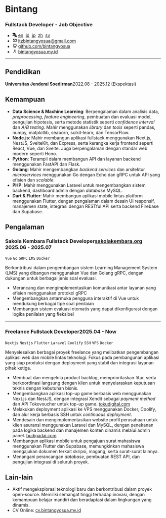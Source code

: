 <div>
  <div>
    <h1>Bintang</h1>
    <h3>Fullstack Developer - Job Objective</h3>
  </div>
  <style>
    img {
        width: 0.9rem;
    }
  </style>

  <ul>
    <li>
      <span><img src="../img/language.svg" alt="Language Icon" /></span>
      <a href="/">en</a>&nbsp;
      <a href="/id">id</a>&nbsp;
      <a href="/jp">jp</a>&nbsp;
      <a href="/zh">zh</a>&nbsp;
      <a href="/sv">sv</a>
    </li>
    <li><span><img src="../img/email-outline.svg"></span> <a href="mailto:itzbintangyosua@gmail.com" target="_blank">itzbintangyosua@gmail.com</a></li>
    <li><span><img src="../img/github-outline.svg"></span> <a href="https://github.com/bintangyosua" target="_blank">github.com/bintangyosua</a></li>
    <li><span><img src="../img/person-outline.svg"></span> <a href="https://bintangyosua.my.id" target="_blank">bintangyosua.my.id</a></li>
  </ul>
</div>

---

## Pendidikan

**Universitas Jenderal Soedirman**<span class="right">2022.08 - 2025.12 (Ekspektasi)</span>

## Kemampuan

- **Data Science & Machine Learning**: Berpengalaman dalam analisis data, _preprocessing_, _feature engineering_, pembuatan dan evaluasi model, pengujian hipotesis, serta metode statistik seperti _confidence interval_ dan _A/B testing_. Mahir menggunakan _library_ dan _tools_ seperti pandas, numpy, matplotlib, seaborn, scikit-learn, dan TensorFlow.
- **Node.js**: Mahir membangun aplikasi fullstack menggunakan Next.js, NestJS, SvelteKit, dan Express, serta kerangka kerja frontend seperti React, Vue, dan Svelte. Juga berpengalaman dengan standar web modern seperti Hono.
- **Python**: Terampil dalam membangun API dan layanan backend menggunakan FastAPI dan Flask.
- **Golang**: Mahir mengembangkan _backend services_ dan arsitektur _microservices_ menggunakan Go dengan Echo dan gRPC untuk API yang efisien dan _scalable_.
- **PHP**: Mahir menggunakan Laravel untuk mengembangkan sistem backend, dashboard admin dengan _database_ MySQL.
- **Dart & Flutter**: Mahir membangun aplikasi mobile lintas platform menggunakan Flutter, dengan pengalaman dalam desain UI responsif, manajemen state, integrasi dengan RESTful API serta backend Firebase dan Supabase.

## Pengalaman

### Sakola Kembara <span class="role">Fullstack Developer</span><a href="https://sakolakembara.org" target="_blank">sakolakembara.org</a> <span class="right">2025.06 - 2025.07</span>

`Vue` `Go` `GRPC` `LMS` `Docker`

Berkontribusi dalam pengembangan sistem Learning Management System (LMS) yang dibangun menggunakan Vue dan Golang gRPC, dengan dukungan untuk berbagai jenis soal evaluasi.

- Merancang dan mengimplementasikan komunikasi antar layanan yang efisien menggunakan protokol gRPC
- Mengembangkan antarmuka pengguna interaktif di Vue untuk mendukung berbagai tipe soal penilaian
- Membangun sistem evaluasi otomatis yang dapat dikonfigurasi dengan logika penilaian yang fleksibel

---

### Freelance <span class="role">Fullstack Developer</span><span class="right">2025.04 - Now</span>

`Nextjs` `Nestjs` `Flutter` `Laravel` `Coolify` `SSH` `VPS` `Docker`

Menyelesaikan berbagai proyek freelance yang melibatkan pengembangan aplikasi web dan mobile lintas teknologi. Fokus pada pembangunan aplikasi yang siap produksi dengan deployment yang stabil dan integrasi layanan pihak ketiga.

- Membuat dan mengelola product backlog, memprioritaskan fitur, serta berkoordinasi langsung dengan klien untuk menyelaraskan keputusan teknis dengan kebutuhan bisnis.
- Mengembangkan aplikasi top-up game berbasis web menggunakan Next.js dan NestJS, dengan integrasi Xendit sebagai _payment method_ dan API Tokovoucher untuk top-up game. <a href="https://tokudigital.com" target="_blank">tokudigital.com</a>
- Melakukan deployment aplikasi ke VPS menggunakan Docker, Coolify, dan alur kerja berbasis SSH untuk _continuous deployment_.
- Mendesain dan mengimplementasikan website profil perusahaan untuk klien asuransi menggunakan Laravel dan MySQL, dengan penekanan pada logika backend dan manajemen konten dinamis melalui admin panel. <a href="https://budigadai.com" target="_blank">budigadai.com</a>
- Membangun aplikasi mobile untuk pengajuan surat mahasiswa menggunakan Flutter dan Supabase, memungkinkan mahasiswa mengajukan dokumen terkait skripsi, magang, serta surat-surat lainnya.
- Menangani perancangan _database_, pembuatan REST API, dan pengujian integrasi di seluruh proyek.

## Lain-lain

- Aktif mengeksplorasi teknologi baru dan berkontribusi dalam proyek open-source. Memiliki semangat tinggi terhadap inovasi, dengan kemampuan belajar mandiri dan beradaptasi dalam lingkungan yang dinamis.
- CV Online: <a href="https://cv.bintangyosua.my.id" target="_blank">cv.bintangyosua.my.id</a>
<!-- - Bahasa: [Inggris (Professional Working Proficiency)](/README.md), [Indonesia (Native)](/id/README.md) -->

